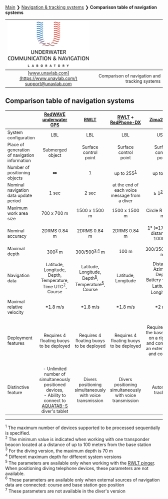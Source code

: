 [Main](/README.md) ❯ [Navigation & tracking systems](/navigation_and_tracking_systems_en) ❯ **Comparison table of navigation systems**

<div style="page-break-after: always;"></div>

| ![logo](/documentation/sm_logo.png) | |
| :---: | ---: |
| [www.unavlab.com](https://www.unavlab.com/) <br/> [support@unavlab.com](mailto:support@unavlab.com) | Comparison of navigation and tracking systems |

<div style="page-break-after: always;"></div>

## Comparison table of navigation systems

|  | [RedWAVE underwater GPS](/documentation/EN/RedWAVE/RedWAVE_DataBrief_en.md) | [RWLT](/documentation/EN/RWLT/RWLT_DataBrief_en.md) | [RWLT](/documentation/EN/RWLT/RWLT_DataBrief_en.md) + <br/> [RedPhone-DX](/documentation/EN/RedPhone/RedPhone_DX_Specification_en.md) | [Zima2 USBL](/documentation/EN/Zima/Zima2_DataBrief_en.md) | [uWAVE USBL](/documentation/EN/uWAVE/uWAVE_USBL_Modem_Specification_en.md) | [WAYU](/documentation/EN/WAYU/WAYU_DataBrief_en.md) |
| :--- | :---: | :---: | :---: | :---: | :---: | :---: |
| System configuration | LBL | LBL | LBL | USBL | USBL | LBL |
| Place of generation of navigation information | Submerged <br/> object | Surface <br/> control <br/> point | Surface <br/> control <br/> point | Surface <br/> control <br/> point | Surface <br/> control <br/> point | Surface <br/> control <br/> point |
| Number of positioning objects | **∞** | 1 | up to 255<sup>[1](#footnote1)</sup> | up to 16<sup>[1](#footnote1)</sup> | up to 20<sup>[1](#footnote1)</sup> | 1 | 
| Nominal navigation data update period | 1 sec | 2 sec | at the end of each voice message from a diver | ≥ 1<sup>[2](#footnote2)</sup> sec | ≥ 3.6<sup>[2](#footnote2)</sup> sec | 2 sec |
| Maximum work area size | 700 х 700 m  | 1500 x 1500 m | 1500 x 1500 m | Circle R = 3000 m | Circle R = 1000 m | 300 x 300 m |
| Nominal accuracy | 2DRMS 0.84 m | 2DRMS 0.84 m | 2DRMS 0.84 m | 1° (≈17 m at a distance of 1000 m) | 2° (≈35 m at a distance of 1000 m) | 2DRMS 1.48 m |
| Maximal depth | 300<sup>[3](#footnote3)</sup> m | 300/500<sup>[3](#footnote3),[4](#footnote4)</sup> m | 100 m | 300/350/1000<sup>[4](#footnote4)</sup> m | 300 m | 100 m |
| Navigation data | Latitude, <br/> Longitude, <br/> Depth, <br/> Temperature, <br/> Time UTC<sup>[7](#footnote7)</sup>, <br/> Course | Latitude, <br/> Longitude, <br/> Depth<sup>[5](#footnote5)</sup>, <br/> Temperature<sup>[5](#footnote5)</sup>, <br/> Course | Latitude, <br/> Longitude | Distance, <br/> Azimuth, <br/> Depth, <br/> Battery voltage, <br/> Latitude<sup>[6](#footnote6)</sup>, <br/> Longitude<sup>[6](#footnote6)</sup> | Distance, <br/> Azimuth, <br/> Depth, <br/> Battery voltage, <br/> Latitude<sup>[5](#footnote5)</sup>, <br/> Longitude<sup>[6](#footnote6)</sup> | Latitude, <br/> Longitude, <br/> Course |
| Maximal relative velocity | ±1.8 m/s | ±1.8 m/s | ±1.8 m/s | ±2 m/s | ±1 m/s | ±2 m/s |
| Deployment features | Requires 4 floating buoys to be deployed | Requires 4 floating buoys to be deployed | Requires 4 floating buoys to be deployed | Requires fixing the base station on a rigid rod and connecting an external GPS and compass | Requires fixing the base station on a rigid rod and connecting an external GPS and compass | Requires 4 floating buoys to be deployed |
| Distinctive feature | - Unlimited number of simultaneously positioned devices, <br/> - Ability to connect to [AQUATAB-S](https://duslate.com/products/aquatab-s/) diver's tablet | Divers positioning simultaneously with voice transmission | Divers positioning simultaneously with voice transmission | Automatic tracking | Two-way data transmission | The most affordable solution for amateurs |

<div style="page-break-after: always;"></div>

________________
<a name="footnote1"><sup>1</sup></a> The maximum number of devices supported to be processed sequentially is specified.  
<a name="footnote2"><sup>2</sup></a> The minimum value is indicated when working with one transponder beacon located at a distance of up to 100 meters from the base station  
<a name="footnote3"><sup>3</sup></a> For the diving version, the maximum depth is 70 m  
<a name="footnote4"><sup>4</sup></a> Different maximum depth for different system versions  
<a name="footnote5"><sup>5</sup></a> The parameters are available only when working with the [RWLT pinger](/documentation/EN/RWLT/RWLT_Pinger_Specification_en). When positioning diving telephone devices, these parameters are not available.  
<a name="footnote6"><sup>6</sup></a> These parameters are available only when external sources of navigation data are connected: course and base station geo position  
<a name="footnote7"><sup>7</sup></a> These parameters are not available in the diver's version
  
<div style="page-break-after: always;"></div>
